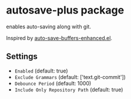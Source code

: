 # autosave-plus package

enables auto-saving along with git.

Inspired by [auto-save-buffers-enhanced.el](https://github.com/kentaro/auto-save-buffers-enhanced).

## Settings

- `Enabled` (default: true)
- `Exclude Grammars` (default: ['text.git-commit'])
- `Debounce Period` (default: 1000)
- `Include Only Repository Path` (default: true)
